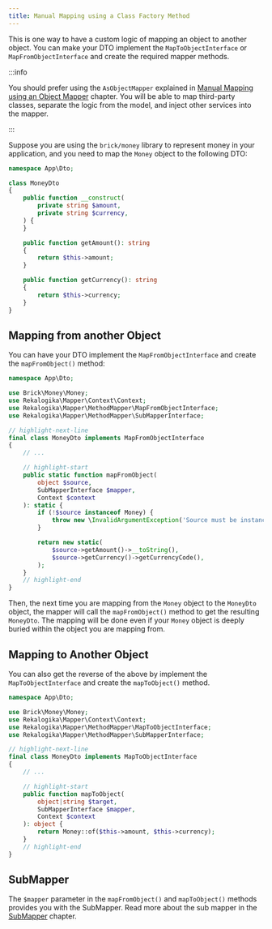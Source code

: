 ```yaml
---
title: Manual Mapping using a Class Factory Method
---
```


This is one way to have a custom logic of mapping an object to another object.
You can make your DTO implement the `MapToObjectInterface` or
`MapFromObjectInterface` and create the required mapper methods.

:::info

You should prefer using the `AsObjectMapper` explained in [Manual Mapping using
an Object Mapper](object-mapper) chapter. You will be able to map third-party
classes, separate the logic from the model, and inject other services into the
mapper.

:::

Suppose you are using the `brick/money` library to represent money in your
application, and you need to map the `Money` object to the following DTO:

```php title="src/Dto/MoneyDto.php"
namespace App\Dto;

class MoneyDto
{
    public function __construct(
        private string $amount,
        private string $currency,
    ) {
    }

    public function getAmount(): string
    {
        return $this->amount;
    }

    public function getCurrency(): string
    {
        return $this->currency;
    }
}
```

## Mapping from another Object

You can have your DTO implement the `MapFromObjectInterface` and create the
`mapFromObject()` method:

```php title="src/Dto/MoneyDto.php"
namespace App\Dto;

use Brick\Money\Money;
use Rekalogika\Mapper\Context\Context;
use Rekalogika\Mapper\MethodMapper\MapFromObjectInterface;
use Rekalogika\Mapper\MethodMapper\SubMapperInterface;

// highlight-next-line
final class MoneyDto implements MapFromObjectInterface
{
    // ...

    // highlight-start
    public static function mapFromObject(
        object $source,
        SubMapperInterface $mapper,
        Context $context
    ): static {
        if (!$source instanceof Money) {
            throw new \InvalidArgumentException('Source must be instance of ' . Money::class);
        }

        return new static(
            $source->getAmount()->__toString(),
            $source->getCurrency()->getCurrencyCode(),
        );
    }
    // highlight-end
}
```

Then, the next time you are mapping from the `Money` object to the `MoneyDto`
object, the mapper will call the `mapFromObject()` method to get the resulting
`MoneyDto`. The mapping will be done even if your `Money` object is deeply
buried within the object you are mapping from.

## Mapping to Another Object

You can also get the reverse of the above by implement the
`MapToObjectInterface` and create the `mapToObject()` method.

```php title="src/Dto/MoneyDto.php"
namespace App\Dto;

use Brick\Money\Money;
use Rekalogika\Mapper\Context\Context;
use Rekalogika\Mapper\MethodMapper\MapToObjectInterface;
use Rekalogika\Mapper\MethodMapper\SubMapperInterface;

// highlight-next-line
final class MoneyDto implements MapToObjectInterface
{
    // ...

    // highlight-start
    public function mapToObject(
        object|string $target,
        SubMapperInterface $mapper,
        Context $context
    ): object {
        return Money::of($this->amount, $this->currency);
    }
    // highlight-end
}
```
## SubMapper

The `$mapper` parameter in the `mapFromObject()` and `mapToObject()` methods
provides you with the SubMapper. Read more about the sub mapper in the
[SubMapper](submapper) chapter.


